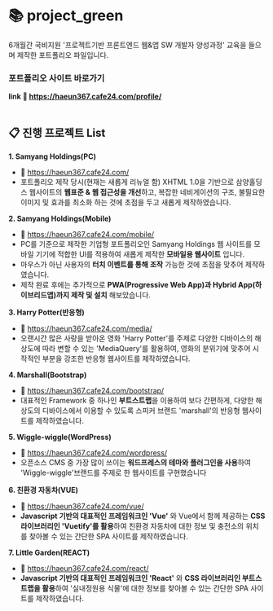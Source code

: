 # 📚 project_green

6개월간 국비지원 '프로젝트기반 프론트엔드 웹&앱 SW 개발자 양성과정' 교육을 들으며 제작한 포트폴리오 파일입니다.

### 포트폴리오 사이트 바로가기  
**link 🔗 <https://haeun367.cafe24.com/profile/>**  
<br>

## 📋 진행 프로젝트 List
**1. Samyang Holdings(PC)**  
   - 🔗 <https://haeun367.cafe24.com/>
   - 포트폴리오 제작 당시(현재는 새롭게 리뉴얼 함) XHTML 1.0을 기반으로 삼양홀딩스 웹사이트의 **웹표준 & 웹 접근성을 개선**하고, 복잡한 네비게이션의 구조, 불필요한 이미지 및 효과를 최소화 하는 것에 초점을 두고 새롭게 제작하였습니다.
  
**2. Samyang Holdings(Mobile)**
   - 🔗 <https://haeun367.cafe24.com/mobile/>
   - PC를 기준으로 제작한 기업형 포트폴리오인 Samyang Holdings 웹 사이트를 모바일 기기에 적합한 UI를 적용하여 새롭게 제작한 **모바일용 웹사이트** 입니다.
   - 마우스가 아닌 사용자의 **터치 이벤트를 통해 조작** 가능한 것에 초점을 맞추어 제작하였습니다.
   - 제작 완료 후에는 추가적으로 **PWA(Progressive Web App)과 Hybrid App(하이브리드앱)까지 제작 및 설치** 해보았습니다.
  
**3. Harry Potter(반응형)**
   - 🔗 <https://haeun367.cafe24.com/media/>
   - 오랜시간 많은 사랑을 받아온 영화 'Harry Potter'를 주제로 다양한 디바이스의 해상도에 따라 변할 수 있는 'MediaQuery'를 활용하여, 영화의 분위기에 맞추어 시작적인 부분을 강조한 반응형 웹사이트를 제작하였습니다.
  
**4. Marshall(Bootstrap)**  
   - 🔗 <https://haeun367.cafe24.com/bootstrap/>
   - 대표적인 Framework 중 하나인 **부트스트랩**을 이용하여 보다 간편하게, 다양한 해상도의 디바이스에서 이용할 수 있도록 스피커 브랜드 'marshall'의 반응형 웹사이트를 제작하였습니다.

**5. Wiggle-wiggle(WordPress)**  
   - 🔗 <https://haeun367.cafe24.com/wordpress/>
   - 오픈소스 CMS 중 가장 많이 쓰이는 **워드프레스의 테마와 플러그인을 사용**하여 'Wiggle-wiggle'브랜드를 주제로 한 웹사이트를 구현했습니다

**6. 친환경 자동차(VUE)**  
   - 🔗 <https://haeun367.cafe24.com/vue/>
   - **Javascript 기반의 대표적인 프레임워크인 'Vue'** 와 Vue에서 함께 제공하는 **CSS 라이브러리인 'Vuetify'를 활용**하여 친환경 자동차에 대한 정보 및 충전소의 위치를 찾아볼 수 있는 간단한 SPA 사이트를 제작하였습니다.
  
**7. Little Garden(REACT)**  
   - 🔗 <https://haeun367.cafe24.com/react/>
   - **Javascript 기반의 대표적인 프레임워크인 'React'** 와 **CSS 라이브러리인 부트스트랩을 활용**하여 '실내정원용 식물'에 대한 정보를 찾아볼 수 있는 간단한 SPA 사이트를 제작하였습니다.
